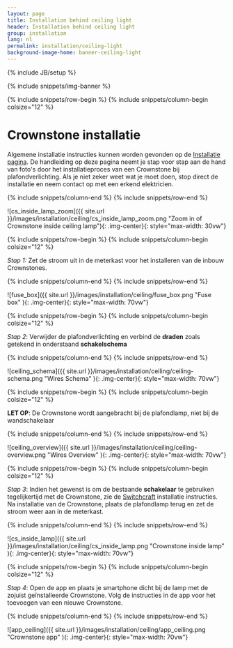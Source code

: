 ```yaml
---
layout: page
title: Installation behind ceiling light
header: Installation behind ceiling light
group: installation
lang: nl
permalink: installation/ceiling-light
background-image-home: banner-ceiling-light
---
```

{% include JB/setup %}

{% include snippets/img-banner %}

{% include snippets/row-begin %}
{% include snippets/column-begin colsize="12" %}

# Crownstone installatie

Algemene installatie instructies kunnen worden gevonden op de [Installatie pagina](/nl/installation).
De handleiding op deze pagina neemt je stap voor stap aan de hand van foto's door het installatieproces van een Crownstone bij plafondverlichting.
Als je niet zeker weet wat je moet doen, stop direct de installatie en neem contact op met een erkend elektricien.

{% include snippets/column-end %}
{% include snippets/row-end %}

![cs_inside_lamp_zoom]({{ site.url }}/images/installation/ceiling/cs_inside_lamp_zoom.png "Zoom in of Crownstone inside ceiling lamp"){: .img-center}{: style="max-width: 30vw"}

{% include snippets/row-begin %}
{% include snippets/column-begin colsize="12" %}

*Stap 1:* Zet de stroom uit in de meterkast voor het installeren van de inbouw Crownstones.

{% include snippets/column-end %}
{% include snippets/row-end %}

![fuse_box]({{ site.url }}/images/installation/ceiling/fuse_box.png "Fuse box" ){: .img-center}{: style="max-width: 70vw"}

{% include snippets/row-begin %}
{% include snippets/column-begin colsize="12" %}

*Stap 2*: Verwijder de plafondverlichting en verbind de **draden** zoals getekend in onderstaand **schakelschema**

{% include snippets/column-end %}
{% include snippets/row-end %}

![ceiling_schema]({{ site.url }}/images/installation/ceiling/ceiling-schema.png "Wires Schema" ){: .img-center}{: style="max-width: 70vw"}

{% include snippets/row-begin %}
{% include snippets/column-begin colsize="12" %}

**LET OP**: De Crownstone wordt aangebracht bij de plafondlamp, niet bij de wandschakelaar

{% include snippets/column-end %}
{% include snippets/row-end %}

![ceiling_overview]({{ site.url }}/images/installation/ceiling/ceiling-overview.png "Wires Overview" ){: .img-center}{: style="max-width: 70vw"}

{% include snippets/row-begin %}
{% include snippets/column-begin colsize="12" %}

*Stap 3*: Indien het gewenst is om de bestaande **schakelaar** te gebruiken tegelijkertijd met de Crownstone, zie de [Switchcraft](/nl/installation/switchcraft) installatie instructies. 
Na installatie van de Crownstone, plaats de plafondlamp terug en zet de stroom weer aan in de meterkast.

{% include snippets/column-end %}
{% include snippets/row-end %}

![cs_inside_lamp]({{ site.url }}/images/installation/ceiling/cs_inside_lamp.png "Crownstone inside lamp" ){: .img-center}{: style="max-width: 70vw"}

{% include snippets/row-begin %}
{% include snippets/column-begin colsize="12" %}

*Stap 4*: Open de app en plaats je smartphone dicht bij de lamp met de zojuist geïnstalleerde Crownstone. Volg de instructies in de app voor het toevoegen van een nieuwe Crownstone.

{% include snippets/column-end %}
{% include snippets/row-end %}

![app_ceiling]({{ site.url }}/images/installation/ceiling/app_ceiling.png "Crownstone app" ){: .img-center}{: style="max-width: 70vw"}